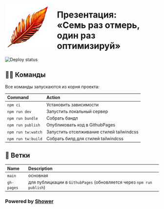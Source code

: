 <img style="margin: 20px 20px 0 0; float: left;" src="./themes/tw/images/logo.png" width="150" height="150" alt="Логотип">


# Презентация:<br>«Семь раз отмерь,<br>один раз оптимизируй»

![Deploy status](https://github.com/d-rusakov-wp/perf/actions/workflows/deploy.yml/badge.svg?branch=main&event=push)


## 🐱‍💻 Команды

Все команды запускаются из корня проекта:

| Command            | Action                                    |
|:-------------------|:------------------------------------------|
| `npm ci`           | Установить зависимости                    |
| `npm run dev`      | Запустить локальный сервер                |
| `npm run bundle`    | Собрать бандл                             |
| `npm run publish`  | Опубликовать код в GithubPages               |
| `npm run tw:watch` | Запустить отселживание стилей tailwindcss |
| `npm run tw:build` | Собрать билд для стилей tailwindcss       |

## 👀 Ветки


| Name       | Description                                                           |
|:-----------|:----------------------------------------------------------------------|
| `main`     | основная                                                              |
| `gh-pages` | для публицкации в `GithubPages` (обновляется через `npm run publish`) |


### Powered by [Shower](https://github.com/shower/shower)

